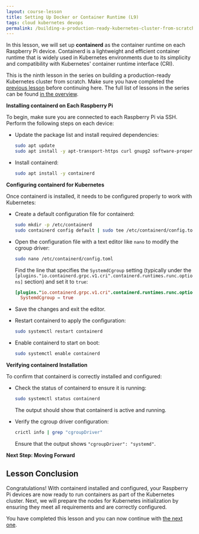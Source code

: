 ```yaml
---
layout: course-lesson
title: Setting Up Docker or Container Runtime (L9)
tags: cloud kubernetes devops
permalink: /building-a-production-ready-kubernetes-cluster-from-scratch/lesson-9
---
```


In this lesson, we will set up **containerd** as the container runtime on each
Raspberry Pi device. Containerd is a lightweight and efficient container runtime
that is widely used in Kubernetes environments due to its simplicity and
compatibility with Kubernetes' container runtime interface (CRI).

This is the ninth lesson in the series on building a production-ready Kubernetes
cluster from scratch. Make sure you have completed the
[previous lesson](/building-a-production-ready-kubernetes-cluster-from-scratch/lesson-8)
before continuing here. The full list of lessons in the series can be found
[in the overview](/building-a-production-ready-kubernetes-cluster-from-scratch).

**Installing containerd on Each Raspberry Pi**

To begin, make sure you are connected to each Raspberry Pi via SSH. Perform the
following steps on each device:

- Update the package list and install required dependencies:

  ```bash
  sudo apt update
  sudo apt install -y apt-transport-https curl gnupg2 software-properties-common
  ```

- Install containerd:
  ```bash
  sudo apt install -y containerd
  ```

**Configuring containerd for Kubernetes**

Once containerd is installed, it needs to be configured properly to work with
Kubernetes:

- Create a default configuration file for containerd:

  ```bash
  sudo mkdir -p /etc/containerd
  sudo containerd config default | sudo tee /etc/containerd/config.toml
  ```

- Open the configuration file with a text editor like `nano` to modify the
  cgroup driver:

  ```bash
  sudo nano /etc/containerd/config.toml
  ```

  Find the line that specifies the `SystemdCgroup` setting (typically under the
  `[plugins."io.containerd.grpc.v1.cri".containerd.runtimes.runc.options]`
  section) and set it to `true`:

  ```toml
  [plugins."io.containerd.grpc.v1.cri".containerd.runtimes.runc.options]
    SystemdCgroup = true
  ```

- Save the changes and exit the editor.

- Restart containerd to apply the configuration:

  ```bash
  sudo systemctl restart containerd
  ```

- Enable containerd to start on boot:
  ```bash
  sudo systemctl enable containerd
  ```

**Verifying containerd Installation**

To confirm that containerd is correctly installed and configured:

- Check the status of containerd to ensure it is running:

  ```bash
  sudo systemctl status containerd
  ```

  The output should show that containerd is active and running.

- Verify the cgroup driver configuration:
  ```bash
  crictl info | grep "cgroupDriver"
  ```
  Ensure that the output shows `"cgroupDriver": "systemd"`.

**Next Step: Moving Forward**

## Lesson Conclusion

Congratulations! With containerd installed and configured, your Raspberry Pi
devices are now ready to run containers as part of the Kubernetes cluster. Next,
we will prepare the nodes for Kubernetes initialization by ensuring they meet
all requirements and are correctly configured.

You have completed this lesson and you can now continue with
[the next one](/building-a-production-ready-kubernetes-cluster-from-scratch/lesson-9).
